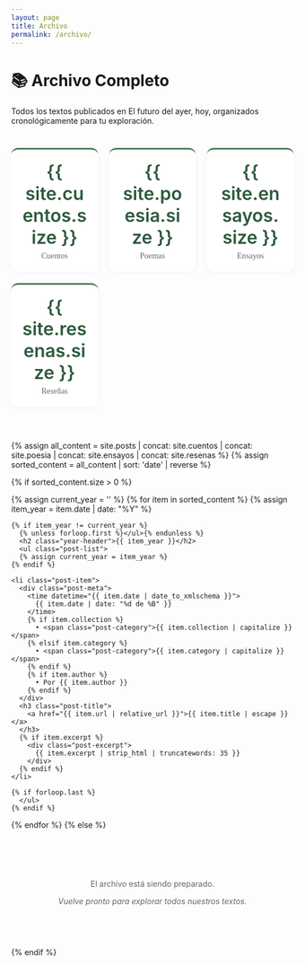 ```yaml
---
layout: page
title: Archivo
permalink: /archivo/
---
```


<div class="category-header">
  <h1>📚 Archivo Completo</h1>
  <p class="category-description">
    Todos los textos publicados en El futuro del ayer, hoy, 
    organizados cronológicamente para tu exploración.
  </p>
</div>

<div class="archive-stats">
  <div class="stats-grid">
    <div class="stat-item">
      <span class="stat-number">{{ site.cuentos.size }}</span>
      <span class="stat-label">Cuentos</span>
    </div>
    <div class="stat-item">
      <span class="stat-number">{{ site.poesia.size }}</span>
      <span class="stat-label">Poemas</span>
    </div>
    <div class="stat-item">
      <span class="stat-number">{{ site.ensayos.size }}</span>
      <span class="stat-label">Ensayos</span>
    </div>
    <div class="stat-item">
      <span class="stat-number">{{ site.resenas.size }}</span>
      <span class="stat-label">Reseñas</span>
    </div>
  </div>
</div>

<div class="decorative-flourish"></div>

<!-- Combine all collections and regular posts -->
{% assign all_content = site.posts | concat: site.cuentos | concat: site.poesia | concat: site.ensayos | concat: site.resenas %}
{% assign sorted_content = all_content | sort: 'date' | reverse %}

{% if sorted_content.size > 0 %}
  <!-- Group by year -->
  {% assign current_year = '' %}
  {% for item in sorted_content %}
    {% assign item_year = item.date | date: "%Y" %}
    
    {% if item_year != current_year %}
      {% unless forloop.first %}</ul>{% endunless %}
      <h2 class="year-header">{{ item_year }}</h2>
      <ul class="post-list">
      {% assign current_year = item_year %}
    {% endif %}
    
    <li class="post-item">
      <div class="post-meta">
        <time datetime="{{ item.date | date_to_xmlschema }}">
          {{ item.date | date: "%d de %B" }}
        </time>
        {% if item.collection %}
          • <span class="post-category">{{ item.collection | capitalize }}</span>
        {% elsif item.category %}
          • <span class="post-category">{{ item.category | capitalize }}</span>
        {% endif %}
        {% if item.author %}
          • Por {{ item.author }}
        {% endif %}
      </div>
      <h3 class="post-title">
        <a href="{{ item.url | relative_url }}">{{ item.title | escape }}</a>
      </h3>
      {% if item.excerpt %}
        <div class="post-excerpt">
          {{ item.excerpt | strip_html | truncatewords: 35 }}
        </div>
      {% endif %}
    </li>
    
    {% if forloop.last %}
      </ul>
    {% endif %}
  {% endfor %}
{% else %}
  <div style="text-align: center; padding: 60px 20px; color: #666;">
    <p>El archivo está siendo preparado.</p>
    <p><em>Vuelve pronto para explorar todos nuestros textos.</em></p>
  </div>
{% endif %}

<style>
.archive-stats {
  margin: 40px 0 60px;
  text-align: center;
}

.stats-grid {
  display: grid;
  grid-template-columns: repeat(auto-fit, minmax(120px, 1fr));
  gap: 20px;
  max-width: 600px;
  margin: 0 auto;
}

.stat-item {
  background: white;
  padding: 20px;
  border-radius: 12px;
  box-shadow: 0 2px 10px rgba(45, 90, 61, 0.06);
  border-top: 3px solid #4a7c59;
}

.stat-number {
  display: block;
  font-size: 2rem;
  font-weight: 600;
  color: #2d5a3d;
  font-family: 'Inter', sans-serif;
}

.stat-label {
  display: block;
  font-size: 0.9rem;
  color: #666;
  margin-top: 5px;
  font-family: 'Crimson Text', serif;
}

.year-header {
  font-family: 'Crimson Text', serif;
  color: #2d5a3d;
  font-size: 1.8rem;
  margin: 50px 0 30px;
  padding: 15px 0;
  border-bottom: 2px solid #e8f5e8;
  text-align: center;
  position: relative;
}

.year-header::before {
  content: "";
  position: absolute;
  bottom: -2px;
  left: 50%;
  transform: translateX(-50%);
  width: 60px;
  height: 2px;
  background: #4a7c59;
}

@media screen and (max-width: 600px) {
  .stats-grid {
    grid-template-columns: repeat(2, 1fr);
    gap: 15px;
  }
  
  .stat-item {
    padding: 15px;
  }
  
  .stat-number {
    font-size: 1.5rem;
  }
}
</style>
